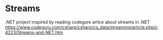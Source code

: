 # Streams
.NET project inspired by reading codegure artlce about streams in .NET https://www.codeguru.com/csharp/csharp/cs_data/streaming/article.php/c4223/Streams-and-NET.htm
